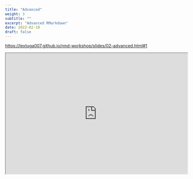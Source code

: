 ```yaml
---
title: "Advanced"
weight: 3
subtitle: ""
excerpt: "Advanced RMarkdown"
date: 2022-02-10
draft: false
---
```


https://lextuga007.github.io/rmd-workshop/slides/02-advanced.html#1

<iframe src="https://lextuga007.github.io/rmd-workshop/slides/02-advanced.html#1" width="600" height="400" loading="lazy" allowfullscreen></iframe> <script>fitvids('.shareagain', {players: 'iframe'});</script>

